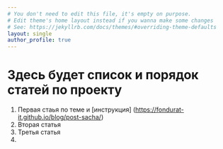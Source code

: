 ```yaml
---
# You don't need to edit this file, it's empty on purpose.
# Edit theme's home layout instead if you wanna make some changes
# See: https://jekyllrb.com/docs/themes/#overriding-theme-defaults
layout: single
author_profile: true
---
```

# Здесь будет список и порядок статей по проекту

1. Первая стаья по теме и [инструкция] (https://fondurat-it.github.io/blog/post-sacha/)
2. Вторая статья
3. Третья статья
4. 
